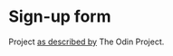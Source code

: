 # Sign-up form

Project [as described by](https://www.theodinproject.com/lessons/node-path-intermediate-html-and-css-sign-up-form) The Odin Project.
